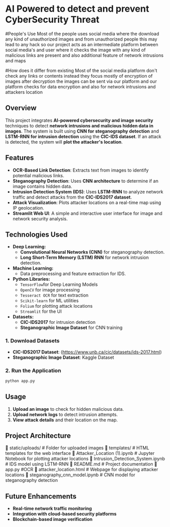 # AI Powered to detect and prevent CyberSecurity Threat

#People's Use
Most of the people uses social media where the download any kind of unauthorized images and from unauthorized people this may lead to any hack so our project acts as an intermediate platform between social media's and user where it checks the image with any kind of malicious links are present and also additional feature of network intrusions and maps

#How does it differ from existing
Most of the social media platform don't check any links or contents instead they focus mostly of encryption of images after decryption the images can be sent via our platform and our platform checks for data encryption and also for network intrusions and attackers location

## Overview
This project integrates **AI-powered cybersecurity and image security** techniques to detect **network intrusions and malicious hidden data in images**. The system is built using **CNN for steganography detection** and **LSTM-RNN for intrusion detection** using the **CIC-IDS dataset**. If an attack is detected, the system will **plot the attacker's location**.

## Features
- **OCR-Based Link Detection**: Extracts text from images to identify potential malicious links.
- **Steganography Detection**: Uses **CNN architecture** to determine if an image contains hidden data.
- **Intrusion Detection System (IDS)**: Uses **LSTM-RNN** to analyze network traffic and detect attacks from the **CIC-IDS2017 dataset**.
- **Attack Visualization**: Plots attacker locations on a real-time map using IP geolocation.
- **Streamlit Web UI**: A simple and interactive user interface for image and network security analysis.

## Technologies Used
- **Deep Learning:**
  - **Convolutional Neural Networks (CNN)** for steganography detection.
  - **Long Short-Term Memory (LSTM) RNN** for network intrusion detection.
- **Machine Learning:**
  - Data preprocessing and feature extraction for IDS.
- **Python Libraries:**
  - `TensorFlow`for Deep Learning Models
  - `OpenCV` for image processing
  - `Tesseract OCR` for text extraction
  - `Scikit-learn` for ML utilities
  - `Folium` for plotting attack locations
  - `Streamlit` for the UI
- **Datasets:**
  - **CIC-IDS2017** for intrusion detection
  - **Steganographic Image Dataset** for CNN training




### 1. Download Datasets
- **CIC-IDS2017 Dataset**: (https://www.unb.ca/cic/datasets/ids-2017.html)
- **Steganographic Image Dataset**: Kaggle Dataset

### 2. Run the Application
```bash
python app.py
```

## Usage
1. **Upload an image** to check for hidden malicious data.
2. **Upload network logs** to detect intrusion attempts.
3. **View attack details** and their location on the map.

## Project Architecture

📂 static/uploads/                 # Folder for uploaded images
📂 templates/                       # HTML templates for the web interface
📄 Attacker_Location (1).ipynb      # Jupyter Notebook for plotting attacker locations
📄 Intrusion_Detection_System.ipynb # IDS model using LSTM-RNN
📄 README.md                        # Project documentation
📄 app.py                            #OCR
📄 attacker_location.html            # Webpage for displaying attacker locations
📄 steganography_cnn_model.ipynb     # CNN model for steganography detection


## Future Enhancements
- **Real-time network traffic monitoring**
- **Integration with cloud-based security platforms**
- **Blockchain-based image verification**
